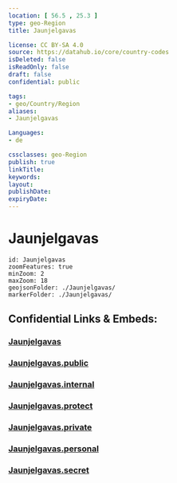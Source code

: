 ```yaml
---
location: [ 56.5 , 25.3 ] 
type: geo-Region
title: Jaunjelgavas

license: CC BY-SA 4.0
source: https://datahub.io/core/country-codes
isDeleted: false
isReadOnly: false
draft: false
confidential: public

tags:
- geo/Country/Region
aliases:
- Jaunjelgavas

Languages:
- de

cssclasses: geo-Region
publish: true
linkTitle: 
keywords: 
layout: 
publishDate: 
expiryDate: 
---
```


# Jaunjelgavas

```leaflet
id: Jaunjelgavas
zoomFeatures: true 
minZoom: 2 
maxZoom: 18
geojsonFolder: ./Jaunjelgavas/
markerFolder: ./Jaunjelgavas/
```


## Confidential Links & Embeds: 

### [Jaunjelgavas](/_Standards/Earth/Continent/Europe/Europe~North/Latvia/Counties/Jaunjelgavas.md) 

### [Jaunjelgavas.public](/_public/Earth/Continent/Europe/Europe~North/Latvia/Counties/Jaunjelgavas.public.md) 

### [Jaunjelgavas.internal](/_internal/Earth/Continent/Europe/Europe~North/Latvia/Counties/Jaunjelgavas.internal.md) 

### [Jaunjelgavas.protect](/_protect/Earth/Continent/Europe/Europe~North/Latvia/Counties/Jaunjelgavas.protect.md) 

### [Jaunjelgavas.private](/_private/Earth/Continent/Europe/Europe~North/Latvia/Counties/Jaunjelgavas.private.md) 

### [Jaunjelgavas.personal](/_personal/Earth/Continent/Europe/Europe~North/Latvia/Counties/Jaunjelgavas.personal.md) 

### [Jaunjelgavas.secret](/_secret/Earth/Continent/Europe/Europe~North/Latvia/Counties/Jaunjelgavas.secret.md)

